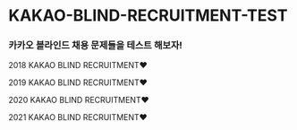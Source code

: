 # KAKAO-BLIND-RECRUITMENT-TEST

<h3>카카오 블라인드 채용 문제들을 테스트 해보자!</h3>
<p>2018 KAKAO BLIND RECRUITMENT❤</p>
<p>2019 KAKAO BLIND RECRUITMENT❤</p>
<p>2020 KAKAO BLIND RECRUITMENT❤</p>
<p>2021 KAKAO BLIND RECRUITMENT❤</p>
